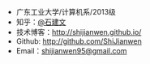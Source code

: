 ﻿- 广东工业大学/计算机系/2013级
- 知乎：[@石建文](http://www.zhihu.com/people/shi-jian-wen-73)
- 技术博客：http://shijianwen.github.io/
- Github: http://github.com/ShiJianwen
- Email：shijianwen95@gmail.com




